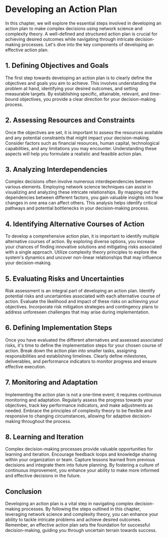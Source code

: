 # Developing an Action Plan

In this chapter, we will explore the essential steps involved in developing an action plan to make complex decisions using network science and complexity theory. A well-defined and structured action plan is crucial for achieving desired outcomes while navigating through intricate decision-making processes. Let's dive into the key components of developing an effective action plan.

## 1\. Defining Objectives and Goals

The first step towards developing an action plan is to clearly define the objectives and goals you aim to achieve. This involves understanding the problem at hand, identifying your desired outcomes, and setting measurable targets. By establishing specific, attainable, relevant, and time-bound objectives, you provide a clear direction for your decision-making process.

## 2\. Assessing Resources and Constraints

Once the objectives are set, it is important to assess the resources available and any potential constraints that might impact your decision-making. Consider factors such as financial resources, human capital, technological capabilities, and any limitations you may encounter. Understanding these aspects will help you formulate a realistic and feasible action plan.

## 3\. Analyzing Interdependencies

Complex decisions often involve numerous interdependencies between various elements. Employing network science techniques can assist in visualizing and analyzing these intricate relationships. By mapping out the dependencies between different factors, you gain valuable insights into how changes in one area can affect others. This analysis helps identify critical pathways and potential bottlenecks in your decision-making process.

## 4\. Identifying Alternative Courses of Action

To develop a comprehensive action plan, it is important to identify multiple alternative courses of action. By exploring diverse options, you increase your chances of finding innovative solutions and mitigating risks associated with a single approach. Utilize complexity theory principles to explore the system's dynamics and uncover non-linear relationships that may influence your decision-making.

## 5\. Evaluating Risks and Uncertainties

Risk assessment is an integral part of developing an action plan. Identify potential risks and uncertainties associated with each alternative course of action. Evaluate the likelihood and impact of these risks on achieving your objectives. Incorporate risk mitigation strategies and contingency plans to address unforeseen challenges that may arise during implementation.

## 6\. Defining Implementation Steps

Once you have evaluated the different alternatives and assessed associated risks, it's time to define the implementation steps for your chosen course of action. Break down the action plan into smaller tasks, assigning responsibilities and establishing timelines. Clearly define milestones, deliverables, and performance indicators to monitor progress and ensure effective execution.

## 7\. Monitoring and Adaptation

Implementing the action plan is not a one-time event; it requires continuous monitoring and adaptation. Regularly assess the progress towards your objectives, track key performance indicators, and make adjustments as needed. Embrace the principles of complexity theory to be flexible and responsive to changing circumstances, allowing for adaptive decision-making throughout the process.

## 8\. Learning and Iteration

Complex decision-making processes provide valuable opportunities for learning and iteration. Encourage feedback loops and knowledge sharing within your organization or team. Capture lessons learned from previous decisions and integrate them into future planning. By fostering a culture of continuous improvement, you enhance your ability to make more informed and effective decisions in the future.

## Conclusion

Developing an action plan is a vital step in navigating complex decision-making processes. By following the steps outlined in this chapter, leveraging network science and complexity theory, you can enhance your ability to tackle intricate problems and achieve desired outcomes. Remember, an effective action plan sets the foundation for successful decision-making, guiding you through uncertain terrain towards success.
